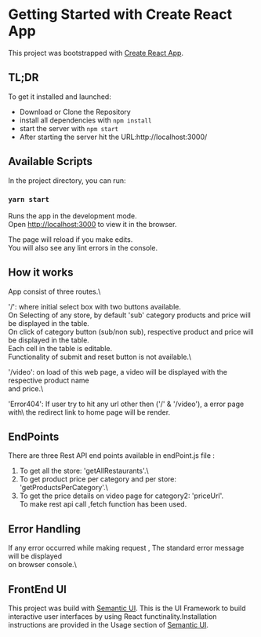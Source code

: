 # Getting Started with Create React App

This project was bootstrapped with [Create React App](https://github.com/facebook/create-react-app).

## TL;DR

To get it installed and launched:

* Download or Clone the Repository
* install all dependencies with `npm install`
* start the server with `npm start`
* After starting the server hit the URL:http://localhost:3000/

## Available Scripts

In the project directory, you can run:

### `yarn start`

Runs the app in the development mode.\
Open [http://localhost:3000](http://localhost:3000) to view it in the browser.

The page will reload if you make edits.\
You will also see any lint errors in the console.

## How it works

App consist of three routes.\


'/': where initial select box with two buttons available.\
On Selecting of any store, by default 'sub' category products and price will be displayed in the table.\
On click of category button (sub/non sub), respective product and price will be displayed in the table.\
Each cell in the table is editable.\
Functionality of submit and reset button is not available.\

'/video': on load of this web page, a video will be displayed with the respective product name\
and price.\

'Error404': If user try to hit any url other then ('/' & '/video'), a error page with\ 
the redirect link to home page will be render.

## EndPoints

There are three Rest API end points available in endPoint.js file : 
1. To get all the store: 'getAllRestaurants'.\
2. To get product price per category and per store: 'getProductsPerCategory'.\
3. To get the price details on video page for category2: 'priceUrl'.\
To make rest api call ,fetch function has been used. 

## Error Handling

If any error occurred while making request , The standard error  message will be displayed\
on browser console.\

## FrontEnd UI

This project was build with [Semantic UI](https://react.semantic-ui.com/).
This is the UI Framework to build interactive user interfaces by using React functinality.Installation instructions are provided in the Usage section of [Semantic UI](https://react.semantic-ui.com/).
